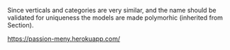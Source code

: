 Since verticals and categories are very similar, and the name should be
validated for uniqueness the models are made polymorhic (inherited from Section).

https://passion-meny.herokuapp.com/